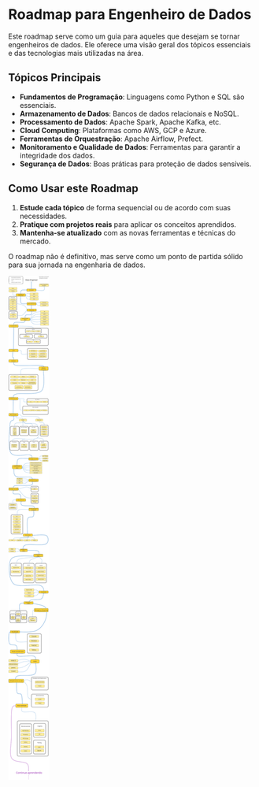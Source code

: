 # Roadmap para Engenheiro de Dados

Este roadmap serve como um guia para aqueles que desejam se tornar engenheiros de dados. Ele oferece uma visão geral dos tópicos essenciais e das tecnologias mais utilizadas na área.

## Tópicos Principais

- **Fundamentos de Programação**: Linguagens como Python e SQL são essenciais.
- **Armazenamento de Dados**: Bancos de dados relacionais e NoSQL.
- **Processamento de Dados**: Apache Spark, Apache Kafka, etc.
- **Cloud Computing**: Plataformas como AWS, GCP e Azure.
- **Ferramentas de Orquestração**: Apache Airflow, Prefect.
- **Monitoramento e Qualidade de Dados**: Ferramentas para garantir a integridade dos dados.
- **Segurança de Dados**: Boas práticas para proteção de dados sensíveis.

## Como Usar este Roadmap

1. **Estude cada tópico** de forma sequencial ou de acordo com suas necessidades.
2. **Pratique com projetos reais** para aplicar os conceitos aprendidos.
3. **Mantenha-se atualizado** com as novas ferramentas e técnicas do mercado.

O roadmap não é definitivo, mas serve como um ponto de partida sólido para sua jornada na engenharia de dados.

![Roadmap](assets/egenharia-de-dados-roadmap.svg)

